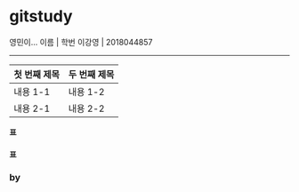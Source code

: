 # gitstudy
영민이...
이름 | 학번
이강영 | 2018044857



 --------------
첫 번째 제목 | 두 번째 제목
------------ | -------------
내용 1-1 | 내용 1-2
내용 2-1 | 내용 2-2

**표**
#### 표
### by
